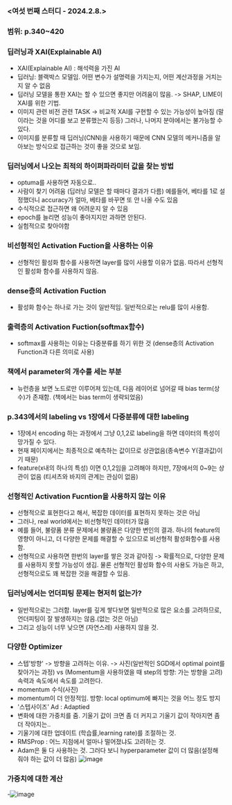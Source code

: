 ### <여섯 번째 스터디 - 2024.2.8.>
### 범위: p.340~420

### 딥러닝과 XAI(Explainable AI)
- XAI(Explainable AI) : 해석력을 가진 AI
- 딥러닝: 블랙박스 모델임. 어떤 변수가 설명력을 가지는지, 어떤 계산과정을 거치는지 알 수 없음
- 딥러닝 모델을 통한 XAI는 할 수 있으면 좋지만 어려움이 많음. -> SHAP, LIME이 XAI를 위한 기법.
- 이미지 관련 비전 관련 TASK -> 비교적 XAI를 구현할 수 있는 가능성이 높아짐 (말이라는 것을 어디를 보고 분류했는지 등등) 그러나, 나머지 분야에서는 불가능할 수 있다.
- 이미지를 분류할 때 딥러닝(CNN)을 사용하기 때문에 CNN 모델의 메커니즘을 알아보는 방식으로 접근하는 것이 좋을 것으로 보임.
### 딥러닝에서 나오는 최적의 하이퍼파라미터 값을 찾는 방법
- optuma를 사용하면 자동으로..
- 사람이 찾기 어려움 (딥러닝 모델은 할 때마다 결과가 다름) 예를들어, 베타를 1로 설정했더니 accuracy가 얼마, 베타를 바꾸면 또 안 나올 수도 있음
- 수식적으로 접근하면 왜 어려운지 알 수 있음
- epoch를 늘리면 성능이 좋아지지만 과하면 안된다.
- 실험적으로 찾아야함
### 비선형적인 Activation Fuction을 사용하는 이유
-  선형적인 활성화 함수를 사용하면 layer를 많이 사용할 이유가 없음. 따라서 선형적인 활성화 함수를 사용하지 않음.
### dense층의 Activation Fuction
- 활성화 함수는 하나로 가는 것이 일반적임. 일반적으로는 relu를 많이 사용함.
### 출력층의 Activation Fuction(softmax함수)
- softmax를 사용하는 이유는 다중분류를 하기 위한 것 (dense층의 Activation Function과 다른 의미로 사용)
### 책에서 parameter의 개수를 세는 부분
- 뉴런층을 보면 노드로만 이루어져 있는데, 다음 레이어로 넘어갈 때 bias term(상수)가 존재함. (책에서는 bias term이 생략되었음)
### p.343에서의 labeling vs 1장에서 다중분류에 대한 labeling
- 1장에서 encoding 하는 과정에서 그냥 0,1,2로 labeling을 하면 데이터의 특성이 망가질 수 있다.
-  현재 페이지에서는 최종적으로 예측하는 값이므로 상관없음(종속변수 Y(결과값)이기 때문)
- feature(x내의 하나의 특성) 이면 0,1,2임을 고려해야 하지만, 7장에서의 0~9는 상관이 없음 (티셔츠와 바지의 관계는 관심이 없음)
### 선형적인 Activation Fucntion을 사용하지 않는 이유
- 선형적으로 표현한다고 해서, 복잡한 데이터를 표현하지 못하는 것은 아님
- 그러나, real world에서는 비선형적인 데이터가 많음
- 예를 들어, 불량품 분류 문제에서 불량품은 다양한 변인의 결과. 하나의  feature의 영향이 아니고, 더 다양한 문제를 해결할 수 있으므로 비선형적 활성화함수를 사용함.
- 선형적으로 사용하면 한번의 layer를 쌓은 것과 같아짐 -> 확률적으로, 다양한 문제를 사용하지 못할 가능성이 생김. 물론 선형적인 활성화 함수의 사용도 가능은 하고, 선형적으로도 꽤 복잡한 것을 해결할 수 있음.
### 딥러닝에서는 언더피팅 문제는 현저히 없는가?
- 일반적으로는 그러함. layer를 깊게 쌓다보면 일반적으로 많은 요소를 고려하므로, 언더피팅이 잘 발생하지는 않음.(없는 것은 아님)
- 그리고 성능이 너무 낮으면 (자연스레) 사용하지 않을 것.
### 다양한 Optimizer
- 스텝'방향' -> 방향을 고려하는 이유. -> 사진(일반적인 SGD에서 optimal point를 찾아가는 과정) vs (Momentum을 사용하였을 때 step의 방향: 가는 방향을 고려)
속력과 속도에서 속도를 고려한다.
- momentum 수식(사진)
- momentum이 더 안정적임. 방향: local optimum에 빠지는 것을 어느 정도 방지
- '스텝사이즈' Ad : Adaptied 
- 변화에 대한 가중치를 줌. 기울기 값이 크면 좀 더 커지고 기울기 값이 작아지면 좀 더 작아지는..
- 기울기에 대한 업데이트 (학습률,learning rate)를 조절하는 것.
- RMSProp : 어느 지점에서 얼마나 떨어졌냐도 고려하는 것.
- Adam은 둘 다 사용하는 것. 그러다 보니 hyperparameter 값이 더 많음(설정해 줘야 하는 값이 더 많음)
![image](https://github.com/kw-chi-community/CHIC_24_machine-learning-study/assets/128834657/1e020380-540d-46a4-8b10-fd0f391e1247)
### 가중치에 대한 계산
-![image](https://github.com/kw-chi-community/CHIC_24_machine-learning-study/assets/128834657/ed595b99-4969-4f31-9cc1-3bd18cc7d07c)

